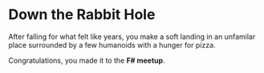# Down the Rabbit Hole

After falling for what felt like years, you make a soft landing in an unfamilar place surrounded by a few humanoids with a hunger for pizza.

Congratulations, you made it to the __F# meetup__.